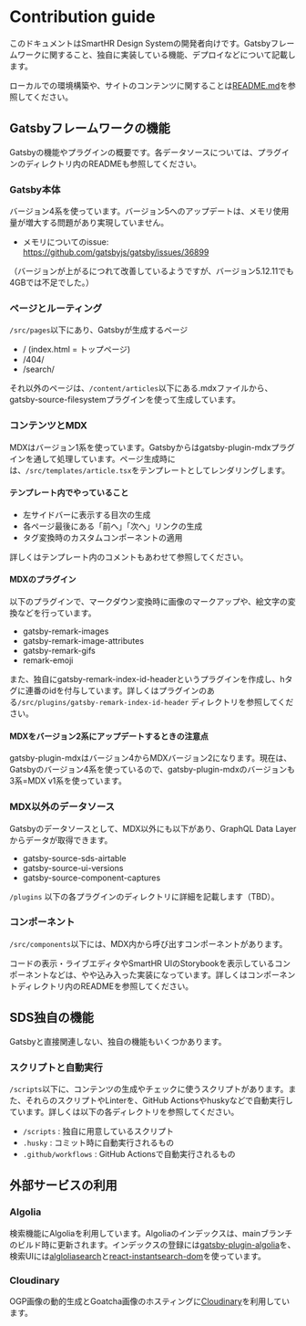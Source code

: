 # Contribution guide

このドキュメントはSmartHR Design Systemの開発者向けです。Gatsbyフレームワークに関すること、独自に実装している機能、デプロイなどについて記載します。

ローカルでの環境構築や、サイトのコンテンツに関することは[README.md](https://github.com/kufu/smarthr-design-system#readme)を参照してください。

## Gatsbyフレームワークの機能

Gatsbyの機能やプラグインの概要です。各データソースについては、プラグインのディレクトリ内のREADMEも参照してください。

### Gatsby本体
バージョン4系を使っています。バージョン5へのアップデートは、メモリ使用量が増大する問題があり実現していません。

- メモリについてのissue: https://github.com/gatsbyjs/gatsby/issues/36899

（バージョンが上がるにつれて改善しているようですが、バージョン5.12.11でも4GBでは不足でした。）

### ページとルーティング

`/src/pages`以下にあり、Gatsbyが生成するページ

- / (index.html = トップページ)
- /404/
- /search/

それ以外のページは、`/content/articles`以下にある.mdxファイルから、gatsby-source-filesystemプラグインを使って生成しています。

### コンテンツとMDX

MDXはバージョン1系を使っています。Gatsbyからはgatsby-plugin-mdxプラグインを通して処理しています。ページ生成時には、`/src/templates/article.tsx`をテンプレートとしてレンダリングします。

#### テンプレート内でやっていること
- 左サイドバーに表示する目次の生成
- 各ページ最後にある「前へ」「次へ」リンクの生成
- タグ変換時のカスタムコンポーネントの適用

詳しくはテンプレート内のコメントもあわせて参照してください。

#### MDXのプラグイン

以下のプラグインで、マークダウン変換時に画像のマークアップや、絵文字の変換などを行っています。

- gatsby-remark-images
- gatsby-remark-image-attributes
- gatsby-remark-gifs
- remark-emoji

また、独自にgatsby-remark-index-id-headerというプラグインを作成し、hタグに連番のidを付与しています。詳しくはプラグインのある`/src/plugins/gatsby-remark-index-id-header` ディレクトリを参照してください。

#### MDXをバージョン2系にアップデートするときの注意点

gatsby-plugin-mdxはバージョン4からMDXバージョン2になります。現在は、Gatsbyのバージョン4系を使っているので、gatsby-plugin-mdxのバージョンも3系=MDX v1系を使っています。

### MDX以外のデータソース

Gatsbyのデータソースとして、MDX以外にも以下があり、GraphQL Data Layerからデータが取得できます。

- gatsby-source-sds-airtable
- gatsby-source-ui-versions
- gatsby-source-component-captures

`/plugins` 以下の各プラグインのディレクトリに詳細を記載します（TBD）。

### コンポーネント

`/src/components`以下には、MDX内から呼び出すコンポーネントがあります。

コードの表示・ライブエディタやSmartHR UIのStorybookを表示しているコンポーネントなどは、やや込み入った実装になっています。詳しくはコンポーネントディレクトリ内のREADMEを参照してください。


## SDS独自の機能

Gatsbyと直接関連しない、独自の機能もいくつかあります。

### スクリプトと自動実行

`/scripts`以下に、コンテンツの生成やチェックに使うスクリプトがあります。また、それらのスクリプトやLinterを、GitHub Actionsやhuskyなどで自動実行しています。詳しくは以下の各ディレクトリを参照してください。

- `/scripts` : 独自に用意しているスクリプト
- `.husky` : コミット時に自動実行されるもの
- `.github/workflows` : GitHub Actionsで自動実行されるもの

## 外部サービスの利用

### Algolia
検索機能にAlgoliaを利用しています。Algoliaのインデックスは、mainブランチのビルド時に更新されます。インデックスの登録には[gatsby-plugin-algolia](https://www.gatsbyjs.com/plugins/gatsby-plugin-algolia/)を、検索UIには[algloliasearch](https://www.npmjs.com/package/algoliasearch)と[react-instantsearch-dom](https://www.npmjs.com/package/react-instantsearch-dom)を使っています。

### Cloudinary
OGP画像の動的生成とGoatcha画像のホスティングに[Cloudinary](https://cloudinary.com/)を利用しています。
